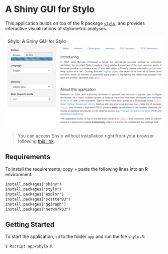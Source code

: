 # A Shiny GUI for Stylo

This application builds on top of the R package [`stylo`](https://github.com/computationalstylistics/stylo), and provides interactive visualizations of stylometric analyses.

![UI](docs/screenshot.png)

> You can access Shylo without installation right from your browser following [this link](https://severinsimmler.shinyapps.io/shylo/).

## Requirements
To install the requirements, copy + paste the following lines into an R environment:

```
install.packages("shiny")
install.packages("stylo")
install.packages("explor")
install.packages("scatterD3")
install.packages("ggiraph")
install.packages("networkD3")
```

## Getting Started
To start the application, `cd` to the folder `app` and run the file `shylo.R`:

```
$ Rscript app/shylo.R
```
